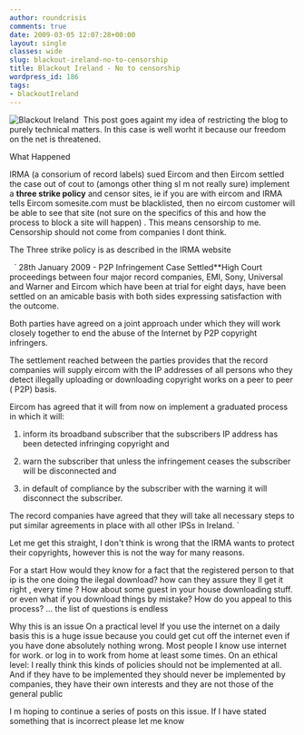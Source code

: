 ```yaml
---
author: roundcrisis
comments: true
date: 2009-03-05 12:07:28+00:00
layout: single
classes: wide
slug: blackout-ireland-no-to-censorship
title: Blackout Ireland - No to censorship
wordpress_id: 186
tags:
- blackoutIreland
---
```


![Blackout Ireland](http://roundcrisis.files.wordpress.com/2009/03/blackouttextire.jpg)  This post goes againt my idea of restricting the blog to purely technical matters. In this case is well worht it because our freedom on the net is threatened.

What Happened

IRMA (a consorium of record labels) sued Eircom and then Eircom settled the case out of cout to (amongs other thing sI m not really sure) implement a **three strike policy** and censor sites, ie if you are with eircom and IRMA tells Eircom somesite.com must be blacklisted, then no eircom customer will be able to see that site (not sure on the specifics of this and how the process to block a site will happen) . This means censorship to me. Censorship should not come from companies I dont think.

The Three strike policy is as described in the IRMA website 

 
`
28th January 2009 - P2P Infringement Case Settled**High Court proceedings between four major record companies, EMI, Sony, Universal and Warner and Eircom which have been at trial for eight days, have been settled on an amicable basis with both sides expressing satisfaction with the outcome.    

Both parties have agreed on a joint approach under which they will work closely together to end the abuse of the Internet by P2P copyright infringers.

The settlement reached between the parties provides that the record companies will supply eircom with the IP addresses of all persons who they detect illegally uploading or downloading copyright works on a peer to peer ( P2P) basis.

Eircom has agreed that it will from now on implement a graduated process in which it will:

1)	inform its broadband subscriber that the subscribers IP address has been detected infringing copyright and

2)	warn the subscriber that unless the infringement ceases the subscriber will be disconnected and

3)	in default of compliance by the subscriber with the warning it will disconnect the subscriber.

The record companies have agreed that they will take all necessary steps to put similar agreements in place with all other IPSs in Ireland.
` 


Let me get this straight, I don't think is wrong that the IRMA wants to protect their copyrights, however this is not the way for many reasons.

For a start How would they know for a fact that the registered person to that ip is the one doing the ilegal download? how can they assure they ll get it right , every time ? How about some guest in your house downloading stuff. or even what if you download things by mistake? How do you appeal to this process? ... the list of questions is endless


Why this is an issue
On a practical level If you use the internet on a daily basis this is a huge issue because you could get cut off the internet even if you have done absolutely nothing wrong.
Most people I know use internet for work. or log in to work from home at least some times.
On an ethical level: I really think this kinds of policies should not be implemented at all. And if they have to be implemented they should never be implemented by companies, they have their own interests and they are not those of the general public

I m hoping to continue a series of posts on this issue. If I have stated something that is incorrect please let me know
